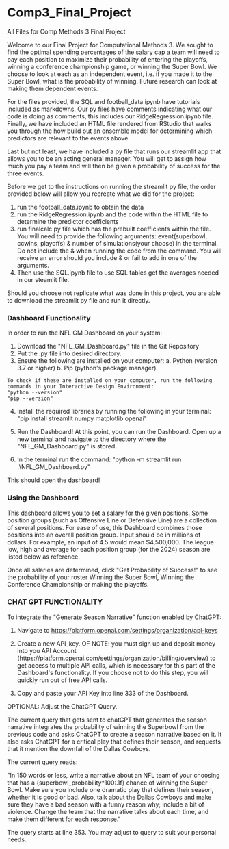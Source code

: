 # Comp3_Final_Project
All Files for Comp Methods 3 Final Project

Welcome to our Final Project for Computational Methods 3. We sought to find the optimal spending percentages of the salary cap a team will need to pay each position to maximize their probability of entering the playoffs, winning a conference championship game, or winning the Super Bowl. We choose to look at each as an independent event, i.e. if you made it to the Super Bowl, what is the probability of winning. Future research can look at making them dependent events. 

For the files provided, the SQL and football_data.ipynb have tutorials included as markdowns. Our py files have comments indicating what our code is doing as comments, this includes our RidgeRegression.ipynb file. Finally, we have included an HTML file rendered from RStudio that walks you through the how build out an ensemble model for determining which predictors are relevant to the events above. 

Last but not least, we have included a py file that runs our streamlit app that allows you to be an acting general manager. You will get to assign how much you pay a team and will then be given a probability of success for the three events. 

Before we get to the instructions on running the streamlit py file, the order provided below will allow you recreate what we did for the project:

1) run the football_data.ipynb to obtain the data
2) run the RidgeRegression.ipynb and the code within the HTML file to determine the predictor coefficients
3) run finalcalc.py file which has the prebuilt coefficients within the file. You will need to provide the following arguments: event(superbowl, ccwins, playoffs) & number of simulations(your choose) in the terminal. Do not include the & when running the code from the command. You will receive an error should you include & or fail to add in one of the arguments. 
4) Then use the SQL.ipynb file to use SQL tables get the averages needed in our steamlit file. 

Should you choose not replicate what was done in this project, you are able to download the streamlit py file and run it directly. 

### Dashboard Functionality ###

In order to run the NFL GM Dashboard on your system:
   1. Download the "NFL_GM_Dashboard.py" file in the Git Repository
   2. Put the .py file into desired directory.
   3. Ensure the following are installed on your computer:
	a. Python (version 3.7 or higher)
	b. Pip (python's package manager)
	
	To check if these are installed on your computer, run the following commands in your Interactive Design Environment:
	"python --version"
	"pip --version"

   4. Install the required libraries by running the following in your terminal:
	"pip install streamlit numpy matplotlib openai"

   5. Run the Dashboard! At this point, you can run the Dashboard. Open up a new terminal and navigate to the directory where the "NFL_GM_Dashboard.py" is stored.

   6. In the terminal run the command: "python -m streamlit run .\NFL_GM_Dashboard.py"

   This should open the dashboard!

### Using the Dashboard ###

This dashboard allows you to set a salary for the given positions. Some position groups (such as Offensive Line or Defensive Line) are a collection of several positions. For ease of use, this Dashboard combines those positions into an overall position group. Input should be in millions of dollars. For example, an input of 4.5 would mean $4,500,000. The league low, high and average for each position group (for the 2024) season are listed below as reference.

Once all salaries are determined, click "Get Probability of Success!" to see the probability of your roster Winning the Super Bowl, Winning the Conference Championship or making the playoffs.

### CHAT GPT FUNCTIONALITY ###

   To integrate the "Generate Season Narrative" function enabled by ChatGPT:

   1. Navigate to https://platform.openai.com/settings/organization/api-keys
   
   2. Create a new API_key. OF NOTE: you must sign up and deposit money into you API Account (https://platform.openai.com/settings/organization/billing/overview)  to get access to multiple API calls, which is necessary for this part of the Dashboard's functionality. If you choose not to do this step, you will quickly run out of free API calls.

   3. Copy and paste your API Key into line 333 of the Dashboard.

   OPTIONAL: Adjust the ChatGPT Query.

   The current query that gets sent to chatGPT that generates the season narrative integrates the probability of winning the Superbowl from the previous code and asks ChatGPT to create a season narrative based on it. It also asks ChatGPT for a critical play that defines their season, and requests that it mention the downfall of the Dallas Cowboys.

   The current query reads:

"In 150 words or less, write a narrative about an NFL team of your choosing that has a {superbowl_probability*100:.1f} chance of winning the Super Bowl. Make sure you include one dramatic play that defines their season, whether it is good or bad. Also, talk about the Dallas Cowboys and make sure they have a bad season with a funny reason why; include a bit of violence. Change the team that the narrative talks about each time, and make them different for each response."

   The query starts at line 353. You may adjust to query to suit your personal needs.
